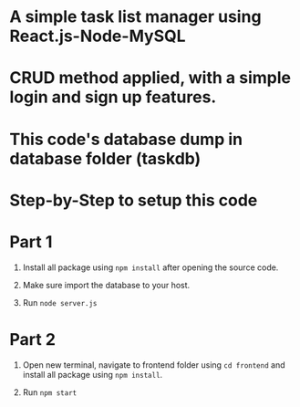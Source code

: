 # A simple task list manager using React.js-Node-MySQL


# CRUD method applied, with a simple login and sign up features.


# This code's database dump in database folder (taskdb)


# Step-by-Step to setup this code
# Part 1

1. Install all package using `npm install` after opening the source code.

2. Make sure import the database to your host.

3. Run `node server.js`



# Part 2
1. Open new terminal, navigate to frontend folder using `cd frontend` and install all package using `npm install`.

2. Run `npm start`



